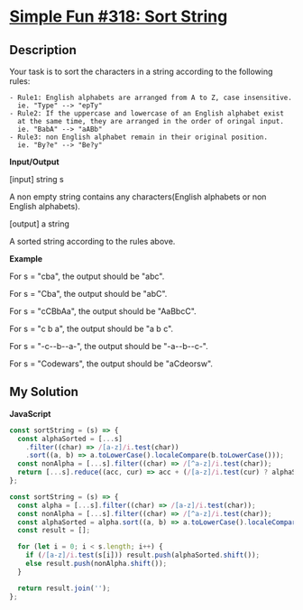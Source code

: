 # [Simple Fun #318: Sort String](https://www.codewars.com/kata/5936256f2e2a27edc9000047)

## Description

Your task is to sort the characters in a string according to the following rules:

```
- Rule1: English alphabets are arranged from A to Z, case insensitive.
  ie. "Type" --> "epTy"
- Rule2: If the uppercase and lowercase of an English alphabet exist
  at the same time, they are arranged in the order of oringal input.
  ie. "BabA" --> "aABb"
- Rule3: non English alphabet remain in their original position.
  ie. "By?e" --> "Be?y"
```

**Input/Output**

[input] string s

A non empty string contains any characters(English alphabets or non English alphabets).

[output] a string

A sorted string according to the rules above.

**Example**

For s = "cba", the output should be "abc".

For s = "Cba", the output should be "abC".

For s = "cCBbAa", the output should be "AaBbcC".

For s = "c b a", the output should be "a b c".

For s = "-c--b--a-", the output should be "-a--b--c-".

For s = "Codewars", the output should be "aCdeorsw".

## My Solution

**JavaScript**

```js
const sortString = (s) => {
  const alphaSorted = [...s]
    .filter((char) => /[a-z]/i.test(char))
    .sort((a, b) => a.toLowerCase().localeCompare(b.toLowerCase()));
  const nonAlpha = [...s].filter((char) => /[^a-z]/i.test(char));
  return [...s].reduce((acc, cur) => acc + (/[a-z]/i.test(cur) ? alphaSorted.shift() : nonAlpha.shift()), '');
};
```

```js
const sortString = (s) => {
  const alpha = [...s].filter((char) => /[a-z]/i.test(char));
  const nonAlpha = [...s].filter((char) => /[^a-z]/i.test(char));
  const alphaSorted = alpha.sort((a, b) => a.toLowerCase().localeCompare(b.toLowerCase()));
  const result = [];

  for (let i = 0; i < s.length; i++) {
    if (/[a-z]/i.test(s[i])) result.push(alphaSorted.shift());
    else result.push(nonAlpha.shift());
  }

  return result.join('');
};
```
